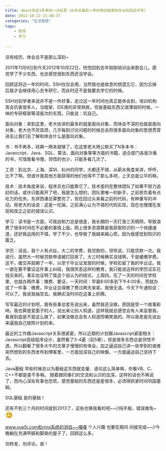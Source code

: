 ```yaml
---
title: about将近1年来的一点反思（从毕业最后一年的培训结束到毕业后将近半年）
date: 2012-10-22 21:48:37
categories: "生活感悟"
tags:
	- 职场
	- 学习

---
```


没有经历，体会总不是那么深刻~

2011年11月9日到今天2012年10月22日，恍惚回到去年刚刚培训出来那会儿，感觉学了不少东西，也总感觉很到东西还没学会。

回顾这将近一年的时间，SSH仅仅会用，当然我也是故意的想遗忘它，因为忘掉后我才会继续用心去专研它，而此时还不是我要去学它的时候。

SSH对初学者来说并不是一件好事，走过这一年时间也真正能体会到，培训机构真会坑害很多人，当框架、IDE用的非常熟练，但是基础东西又很薄弱的时候，一味的专研框架等深层次的东西，只能说：坑自己。

面向对象：来到这里，老大给讲的最多的就是面向对象，而体会不深的也就是面向对象，老大也不厌其烦，几乎每到讨论问题的时候总会将很多面向对象的思想贯穿进去让我们去了解和体会什么是面向对象。

书：书不再多，经典一两本就够了。在这里老大用公款买了N多本书：Javascript、Java、SQL、算法、面向对象等等方面的书籍，适合部门各层次看的书，可惜我看书慢，领悟的也少，只能多看几次了。

工资：到北京、上海、深圳、杭州的同学，大都还不错，从薪水角度来讲，呼呼，比不了啊。但或许我其他方面获得的他们也得不了那么多吧，上天总是公平的嘛。

技术：技术角度来说，程序员也只能靠它了。技术差的在整体团队了如果不努力追赶的话，或许只能离开了吧，我是怎么想的，团队里唯一的新手，之前担负着有点吃力的任务，东拼西凑总算整完了，现在回过头来看之前的代码，有种重写的冲动。用老大的话说：这是一坨屎。之前满心认为不错的代码实现，现在也慢慢在发现和改正之前的错误认识。

学习：读书是一方面，可我自制力总是很差，我长期的一天打渔三天晒网，导致浪费了很多时间在不必要的事情上面。网上很多资源算是我获取知识的一个快捷通道，还好我运用的不错，学了不少，也导致了我越来越心慌，因为我感觉到知识的匮乏。

学历：话说，我个人有点扯，大二的学费，我贷款的，领导说，只能贷款一次。我说行，虽然大一时候贷款申请被打回来了。大三时候确实没钱啊，于是缓缴学费。这不，缓交并超期了一年，以至于毕业证发放的时候，学校扣留了我的毕业证。我一直在要不要证这件事上纠结，我很厌恶这样的教育，我只能说这样的学历证实花钱买来的，事实也证明了我这个自认为的结论，上周四，花了一天的时间在学校里，也就办两件事：缴费、要证，一天时间：早晨8:00多到下午4:00多，而就办成了一件事：缴费。毕业证总得缴了费过两天来拿。我很无语。今天下午通知说：可以了。我说我抽空去。我确实没时间在这事上折腾。

写写最近的计划吧，我有些事总爱先说出来，虽然我还没做。原因是受一个故事影响，我也算是爱面子的人，说出来让别人知道，这样我就总感觉会有人来监督我，看我到底是不是这么做了，如果没做总会有人知道而嘲笑我的。所以我老是先说出来逼我自己按照计划的来。

最近的工作跟Javascript关系很紧密，所以近期的计划跟Javascript紧密相关：Javascript高级程序设计，虽然看了3-4遍（前5章），但是很多东西总是领悟不透，所以翻看了很多大牛的文章才慢慢的有体会，加之逼迫自己讲一些学到的或者突然想到的东西发布到博客里，一方面加深自己的映像，一方面逼迫自己坚持下去。

Java基础 早些时候总以为基础这东西就变量、语句这么简单嘛，你看VB、C、C++不都是差不多嘛。 随着跟同事们的交流和认识的加深，这样的话也不再说了，而内心深处有事也恐慌，感觉基础的东西还是差很多，必须得抓紧时间巩固基础。

SQL基础 是的基础！

还有不到三个月的时间就到2013了，这些也够我看的吧~~//纯手敲，错误难免~![微笑][QJVY-NZEN-YNZ2.gif]

www.xue5i.com和nms系统的测验~~嘎嘎 个人兴趣 也要在期间 间接完成~~//今晚躺在充满甲醛和脚臭的屋子了。回顾这么多。

勿转发，勿评论。谢！




[QJVY-NZEN-YNZ2.gif]: static/resources/crawler/QJVY-NZEN-YNZ2.gif

